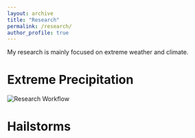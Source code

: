 ```yaml
---
layout: archive
title: "Research"
permalink: /research/
author_profile: true
---
```


My research is mainly focused on extreme weather and climate.


# Extreme Precipitation


![Research Workflow](../images/research_img1.jpg)


# Hailstorms

